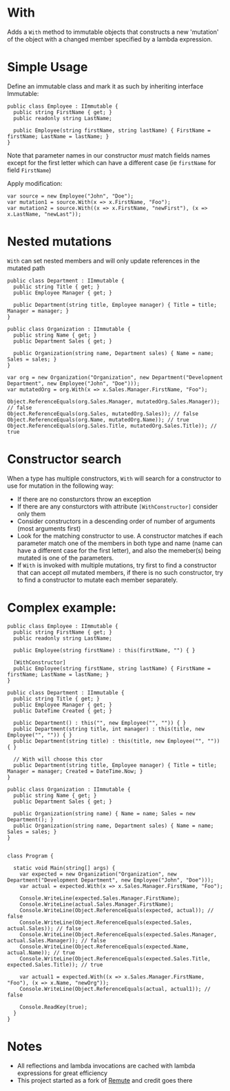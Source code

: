 # With

Adds a `With` method to immutable objects that constructs a new 'mutation' of the object with a changed member specified by a lambda expression.

# Simple Usage

Define an immutable class and mark it as such by inheriting interface Immutable:
```
public class Employee : IImmutable {
  public string FirstName { get; }
  public readonly string LastName;

  public Employee(string firstName, string lastName) { FirstName = firstName; LastName = lastName; }
}
```
Note that parameter names in our constructor *must* match fields names except for the first letter which can have a different case (ie `firstName` for field `FirstName`)

Apply modification:

```
var source = new Employee("John", "Doe");
var mutation1 = source.With(x => x.FirstName, "Foo");
var mutation2 = source.With((x => x.FirstName, "newFirst"), (x => x.LastName, "newLast"));
```

# Nested mutations

`With` can set nested members and will only update references in the mutated path

```
public class Department : IImmutable {
  public string Title { get; }
  public Employee Manager { get; }

  public Department(string title, Employee manager) { Title = title; Manager = manager; }
}

public class Organization : IImmutable {
  public string Name { get; }
  public Department Sales { get; }

  public Organization(string name, Department sales) { Name = name; Sales = sales; }
}

var org = new Organization("Organization", new Department("Development Department", new Employee("John", "Doe")));
var mutatedOrg = org.With(x => x.Sales.Manager.FirstName, "Foo");

Object.ReferenceEquals(org.Sales.Manager, mutatedOrg.Sales.Manager)); // false
Object.ReferenceEquals(org.Sales, mutatedOrg.Sales)); // false
Object.ReferenceEquals(org.Name, mutatedOrg.Name)); // true
Object.ReferenceEquals(org.Sales.Title, mutatedOrg.Sales.Title)); // true
```

# Constructor search

When a type has multiple constructors, `With` will search for a constructor to use for mutation in the following way:

- If there are no consturctors throw an exception
- If there are any consturctors with attribute `[WithConstructor]` consider only them
- Consider constructors in a descending order of number of arguments (most arguments first)
- Look for the matching constructor to use. A constructor matches if each parameter match one of the members in both type and name (name can have a different case for the first letter), and also the memeber(s) being mutated is one of the parameters.
- If `With` is invoked with multiple mutations, try first to find a constructor that can accept _all_ mutated members, if there is no such constructor, try to find a constructor to mutate each member separately. 

# Complex example:

```
public class Employee : IImmutable {
  public string FirstName { get; }
  public readonly string LastName;

  public Employee(string firstName) : this(firstName, "") { }

  [WithConstructor]
  public Employee(string firstName, string lastName) { FirstName = firstName; LastName = lastName; }
}

public class Department : IImmutable {
  public string Title { get; }
  public Employee Manager { get; }
  public DateTime Created { get; }

  public Department() : this("", new Employee("", "")) { }
  public Department(string title, int manager) : this(title, new Employee("", "")) { }
  public Department(string title) : this(title, new Employee("", "")) { }

  // With will choose this ctor 
  public Department(string title, Employee manager) { Title = title; Manager = manager; Created = DateTime.Now; }
}

public class Organization : IImmutable {
  public string Name { get; }
  public Department Sales { get; }

  public Organization(string name) { Name = name; Sales = new Department(); }
  public Organization(string name, Department sales) { Name = name; Sales = sales; }
}


class Program {

  static void Main(string[] args) {
    var expected = new Organization("Organization", new Department("Development Department", new Employee("John", "Doe")));
    var actual = expected.With(x => x.Sales.Manager.FirstName, "Foo");

    Console.WriteLine(expected.Sales.Manager.FirstName);
    Console.WriteLine(actual.Sales.Manager.FirstName);
    Console.WriteLine(Object.ReferenceEquals(expected, actual)); // false
    Console.WriteLine(Object.ReferenceEquals(expected.Sales, actual.Sales)); // false
    Console.WriteLine(Object.ReferenceEquals(expected.Sales.Manager, actual.Sales.Manager)); // false
    Console.WriteLine(Object.ReferenceEquals(expected.Name, actual.Name)); // true
    Console.WriteLine(Object.ReferenceEquals(expected.Sales.Title, expected.Sales.Title)); // true

    var actual1 = expected.With((x => x.Sales.Manager.FirstName, "Foo"), (x => x.Name, "newOrg"));
    Console.WriteLine(Object.ReferenceEquals(actual, actual1)); // false

    Console.ReadKey(true);
  }
}
```

# Notes

- All reflections and lambda invocations are cached with lambda expressions for great efficiency
- This project started as a fork of [Remute](https://github.com/ababik/Remute) and credit goes there
